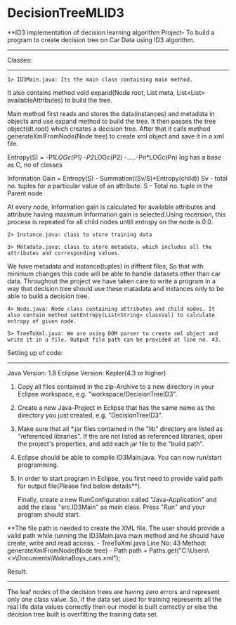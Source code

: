 # DecisionTreeMLID3
**ID3 implementation of decision learning algorithm
Project- To build a program to create decision tree on Car Data using ID3 algorithm.
____________________________________________________________________________________________________________

Classes:
____________________________________________________________________________________________________________
	1> ID3Main.java: Its the main class containing main method. 
It also contains method void expand(Node root, List<Metadata> meta, List<List<String>> availableAttributes) to build the tree.

Main method first reads and stores the data(instances) and metadata in objects and use expand method to build the tree. 
It then passes the tree object(dt.root) which creates a decision tree. After that it calls method generateXmlFromNode(Node tree) 
to create xml object and save it in a xml file.

Entropy(S) = -P1*LOGc(P1) -P2*LOGc(P2) -.....-Pn*LOGc(Pn)
log has a base as C, no of classes

Information Gain = Entropy(S) - Summation((Sv/S)*Entropy(child))
Sv - total no. tuples for a particular value of an attribute.
S - Total no. tuple in the Parent node

At every node, Information gain is calculated for available attributes and attribute having maximum Information gain is selected.Using recersion, 
this process is repeated for all child nodes untill entropy on the node is 0.0.  

	2> Instance.java: class to store training data

	3> Metadata.java: class to store metadata, which includes all the attributes and corresponding values. 

We have metadata and instance(tuples) in diffrent files, So that with minimum changes this code will be able to handle datasets other than car data. 
Throughout the project we have taken care to write a program in a way that decision tree should use these matadata and instances only to be able to 
build a decision tree. 

	4> Node.java: Node class containing attributes and child nodes. It also contain method setEntropy(List<String> classVal) to calculate entropy of given node.

	5> TreeToXml.java: We are using DOM parser to create xml object and write it in a file. Output file path can be provided at line no. 43.

Setting up of code: 
____________________________________________________________________________________________________________
Java Version: 1.8 
Eclipse Version: Kepler(4.3 or higher)

1. Copy all files contained in the zip-Archive to a new directory in your Eclipse workspace, e.g. "workspace/DecisionTreeID3". 


2. Create a new Java-Project in Eclipse that has the same name as the directory you just created, e.g. "DecisionTreeID3".

3. Make sure that all *.jar files contained in the "lib" directory are listed as "referenced libraries". 
   If the are not listed as referenced libraries, open the project's properties, and add each jar file to the "build path".


4. Eclipse should be able to compile ID3Main.java. You can now run/start programming.


5. In order to start program in Eclipse, you first need to provide valid path for output file(Please find below details**).

 
   Finally, create a new RunConfiguration called 
"Java-Application" and add the class "src.ID3Main" as main class.
   Press "Run" and your program should start.


**The file path is needed to create the XML file. The user should provide a valid path while running the 
ID3Main.java main method and he should have create, write and read access.
	- TreeToXml.java	Line No: 43 	Method: generateXmlFromNode(Node tree)
	- Path path = Paths.get("C:\\Users\\<<User Name>>\\Documents\\WaknaBoys_cars.xml");

Result:
____________________________________________________________________________________________________________
The leaf nodes of the decision trees are having zero errors and represent only one class value. So, if the data set used for training represents all the real life data values correctly then our model is built correctly or else the decision 
tree built is overfitting the training data set.




